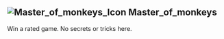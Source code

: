 ## ![Master_of_monkeys_Icon](https://raw.githubusercontent.com/1IlIl/wikidata/main/achievement_icons/Master_of_monkeys.png) Master_of_monkeys





Win a rated game. No secrets or tricks here.

